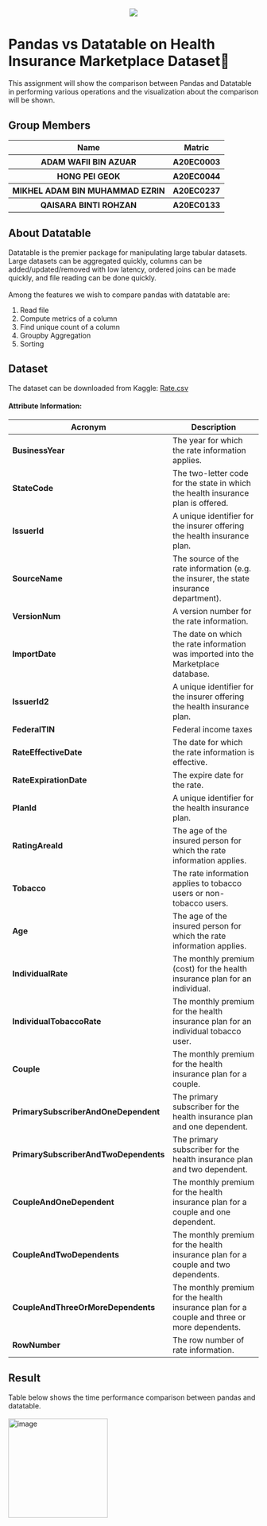 <h1 align="center">
  <img src="https://user-images.githubusercontent.com/120556342/211182736-a99ae2f7-2f1c-488a-a388-9cb2efc2afa1.png">
  <br>
</h1>
<h1>
Pandas vs Datatable on Health Insurance Marketplace Dataset🏥</h1>
This assignment will show the comparison between Pandas and Datatable in performing various operations and the visualization about the comparison will be shown. 

## **Group Members**
<table>
  <tr>
    <th>Name</th>
    <th>Matric</th>
  </tr>
  <tr>
    <th>ADAM WAFII BIN AZUAR</th>
    <th>A20EC0003</th>
  </tr>
  <tr>
    <th>HONG PEI GEOK</th>
    <th>A20EC0044</th>
  </tr>
    <tr>
    <th>MIKHEL ADAM BIN MUHAMMAD EZRIN</th>
    <th>A20EC0237</th>
  </tr>
    <tr>
    <th>QAISARA BINTI ROHZAN</th>
    <th>A20EC0133</th>
  </tr>
</table>

## **About Datatable**
Datatable is the premier package for manipulating large tabular datasets. Large datasets can be aggregated quickly, columns can be added/updated/removed with low latency, ordered joins can be made quickly, and file reading can be done quickly.<br><br>
Among the features we wish to compare pandas with datatable are:
1. Read file
2. Compute metrics of a column
3. Find unique count of a column
4. Groupby Aggregation
5. Sorting

## **Dataset**
The dataset can be downloaded from Kaggle: <a href="https://www.kaggle.com/datasets/hhs/health-insurance-marketplace?select=Rate.csv">Rate.csv</a>
#### Attribute Information:
| Acronym | Description |
| --- | --- |
| **BusinessYear** |   The year for which the rate information applies.  |
|**StateCode** |  The two-letter code for the state in which the health insurance plan is offered.  |
| **IssuerId** | A unique identifier for the insurer offering the health insurance plan. |
| **SourceName** |  The source of the rate information (e.g. the insurer, the state insurance department). |
| **VersionNum** | A version number for the rate information.  |
| **ImportDate** |  The date on which the rate information was imported into the Marketplace database.   |
| **IssuerId2** | A unique identifier for the insurer offering the health insurance plan.  |
| **FederalTIN** | Federal income taxes  |
| **RateEffectiveDate** |  The date for which the rate information is effective.   |
|**RateExpirationDate** |  The expire date for the rate. |
| **PlanId** | A unique identifier for the health insurance plan. |
| **RatingAreaId** | The age of the insured person for which the rate information applies.  |
| **Tobacco** | The rate information applies to tobacco users or non-tobacco users. |
| **Age** |   The age of the insured person for which the rate information applies.  |
| **IndividualRate** |  The monthly premium (cost) for the health insurance plan for an individual.  |
| **IndividualTobaccoRate** | The monthly premium for the health insurance plan for an individual tobacco user.  |
| **Couple** | The monthly premium for the health insurance plan for a couple.  |
|**PrimarySubscriberAndOneDependent** |  The primary subscriber for the health insurance plan and one dependent. |
| **PrimarySubscriberAndTwoDependents** | The primary subscriber for the health insurance plan and two dependent. |
| **CoupleAndOneDependent** | The monthly premium for the health insurance plan for a couple and one dependent. |
| **CoupleAndTwoDependents** | The monthly premium for the health insurance plan for a couple and two dependents.  |
| **CoupleAndThreeOrMoreDependents** |  The monthly premium for the health insurance plan for a couple and three or more dependents.   |
| **RowNumber** | The row number of rate information.  |

## **Result**
Table below shows the time performance comparison between pandas and datatable.<br><br>
<img width="200" alt="image" src="https://user-images.githubusercontent.com/120556342/214235390-01dac8b2-c447-4f62-9159-730b42002d75.png">
